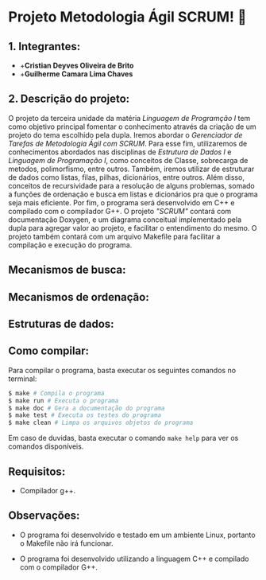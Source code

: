 # __Projeto Metodologia Ágil SCRUM! :partying_face:__

## __1. Integrantes:__

* +__Cristian Deyves Oliveira de Brito__
* +__Guilherme Camara Lima Chaves__

## __2. Descrição do projeto:__

O projeto da terceira unidade da matéria *Linguagem de Programção I* tem como objetivo principal fomentar o conhecimento através da criação de um projeto do tema escolhido pela dupla. Iremos abordar o *Gerenciador de Tarefas de Metodologia Ágil com SCRUM*. Para esse fim, utilizaremos de conhecimentos abordados nas disciplinas de *Estrutura de Dados I* e *Linguagem de Programação I*, como conceitos de Classe, sobrecarga de metodos, polimorfismo, entre outros. Também, iremos utilizar de estruturar de dados como listas, filas, pilhas, dicionários, entre outros. Além disso, conceitos de recursividade para a resolução de alguns problemas, somado a funções de ordenação e busca em listas e dicionários pra que o programa seja mais eficiente.
Por fim, o programa será desenvolvido em C++ e compilado com o compilador G++. O projeto *\"SCRUM\"* contará com documentação Doxygen, e um diagrama conceitual implementado pela dupla para agregar valor ao projeto, e facilitar o entendimento do mesmo. O projeto também contará com um arquivo Makefile para facilitar a compilação e execução do programa.


## __Mecanismos de busca:__


## __Mecanismos de ordenação:__


## __Estruturas de dados:__


## __Como compilar:__

Para compilar o programa, basta executar os seguintes comandos no terminal:

```bash
$ make # Compila o programa
$ make run # Executa o programa
$ make doc # Gera a documentação do programa
$ make test # Executa os testes do programa
$ make clean # Limpa os arquivos objetos do programa
```

Em caso de duvidas, basta executar o comando `make help` para ver os comandos disponíveis.

## __Requisitos:__
+ Compilador g++.

## __Observações:__

* O programa foi desenvolvido e testado em um ambiente Linux, portanto o Makefile não irá funcionar.

* O programa foi desenvolvido utilizando a linguagem C++ e compilado com o compilador G++.